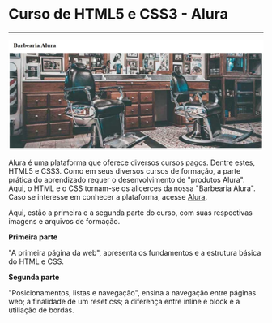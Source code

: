 # Curso de HTML5 e CSS3 - Alura
***

![imagem](image/imagem_github.jpeg)

Alura é uma plataforma que oferece diversos cursos pagos. Dentre estes, HTML5 e CSS3. Como em seus diversos cursos de formação, 
a parte prática do aprendizado requer o desenvolvimento de "produtos Alura". Aqui, o HTML e o CSS tornam-se os alicerces da nossa "Barbearia Alura".
Caso se interesse em conhecer a plataforma, acesse [Alura](https://www.alura.com.br/).


Aqui, estão a primeira e a segunda parte do curso, com suas respectivas imagens e arquivos de formação. 

**Primeira parte**


  "A primeira página da web", apresenta os fundamentos e a estrutura básica do HTML e CSS.
  

**Segunda parte** 


  "Posicionamentos, listas e navegação", ensina a navegação entre páginas web; a finalidade de um reset.css; a diferença entre inline e block e a utiliação de bordas.

